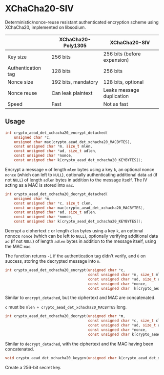 # XChaCha20-SIV

Deterministic/nonce-reuse resistant authenticated encryption scheme using XChaCha20, implemented on libsodium.

|                    | XChaCha20-Poly1305  | XChaCha20-SIV               |
| ------------------ | ------------------- | --------------------------- |
| Key size           | 256 bits            | 256 bits (before expansion) |
| Authentication tag | 128 bits            | 256 bits                    |
| Nonce size         | 192 bits, mandatory | 128 bits, optional          |
| Nonce reuse        | Can leak plaintext  | Leaks message duplication   |
| Speed              | Fast                | Not as fast                 |

## Usage

```c
int crypto_aead_det_xchacha20_encrypt_detached(
    unsigned char *c,
    unsigned char mac[crypto_aead_det_xchacha20_MACBYTES],
    const unsigned char *m, size_t mlen,
    const unsigned char *ad, size_t adlen,
    const unsigned char *nonce,
    const unsigned char k[crypto_aead_det_xchacha20_KEYBYTES]);
```

Encrypt a message `m` of length `mlen` bytes using a key `k`, an optional nonce `nonce` (which can left to `NULL`), optionally authenticating additional data `ad` (if not `NULL`) of length `adlen` bytes in addition to the message itself. The IV acting as a MAC is stored into `mac`.

```c
int crypto_aead_det_xchacha20_decrypt_detached(
    unsigned char *m,
    const unsigned char *c, size_t clen,
    const unsigned char mac[crypto_aead_det_xchacha20_MACBYTES],
    const unsigned char *ad, size_t adlen,
    const unsigned char *nonce,
    const unsigned char k[crypto_aead_det_xchacha20_KEYBYTES]);
```

Decrypt a ciphertext `c` or length `clen` bytes using a key `k`, an optional nonoce `nonce` (which can be left to `NULL`), optionally verifying additional data `ad` (if not `NULL`) of length `adlen` bytes in addition to the message itself, using the MAC `mac`.

The function returns `-1` if the authentication tag didn't verify, and `0` on success, storing the decrypted message into `m`.

```c
int crypto_aead_det_xchacha20_encrypt(unsigned char *c,
                                      const unsigned char *m, size_t mlen,
                                      const unsigned char *ad, size_t adlen,
                                      const unsigned char *nonce,
                                      const unsigned char  k[crypto_aead_det_xchacha20_KEYBYTES]);
```

Similar to `encrypt_detached`, but the ciphertext and MAC are concatenated.

`c` must be `mlen + crypto_aead_det_xchacha20_MACBYTES` long.

```c
int crypto_aead_det_xchacha20_decrypt(unsigned char *m,
                                      const unsigned char *c, size_t clen,
                                      const unsigned char *ad, size_t adlen,
                                      const unsigned char *nonce,
                                      const unsigned char k[crypto_aead_det_xchacha20_KEYBYTES]);
```

Similar to `decrypt_detached`, with the ciphertext and the MAC having been concatenated.

```c
void crypto_aead_det_xchacha20_keygen(unsigned char k[crypto_aead_det_xchacha20_KEYBYTES]);
```

Create a 256-bit secret key.
